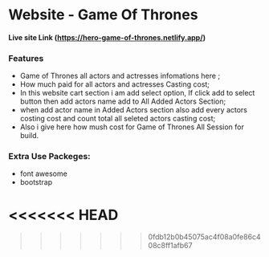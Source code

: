 # Website - Game Of Thrones
#### Live site Link (https://hero-game-of-thrones.netlify.app/)

### Features
- Game of Thrones all actors and actresses infomations here ;
- How much paid for all actors and actresses Casting cost;
- In this website cart section i am add select option, If click add to select button then add actors name add to All Added Actors Section;
- when add actor name in Added Actors section also add every actors   costing cost and count total all seleted actors casting cost;
- Also i give here how mush cost for Game of Thrones All Session for build.

### Extra Use Packeges:
- font awesome
- bootstrap



<<<<<<< HEAD
=======


>>>>>>> 0fdb12b0b45075ac4f08a0fe86c408c8ff1afb67
